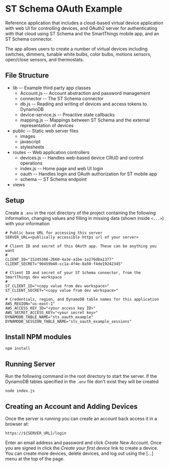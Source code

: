 # ST Schema OAuth Example

Reference application that includes a cloud-based virtual device application
with web UI for controlling devices, and OAuth2 server for authenticating
with that cloud using ST Schema and the SmartThings mobile app, and an
ST Schema connector.

The app allows users to create a number of virtual devices including switches,
dimmers, tunable white bulbs, color bulbs, motions sensors, open/close 
sensors, and thermostats.

## File Structure

* lib -- Example third party app classes
  * Account.js -- Account abstraction and password management
  * connector -- The ST Schema connector
  * db.js -- Reading and writing of devices and access tokens to DynamoDB
  * device-service.js -- Proactive state callbacks
  * mapping.js -- Mappings between ST Schema and the external representation of devices
* public -- Static web server files
  * images
  * javascript
  * stylesheets
* routes -- Web application controllers
  * devices.js -- Handles web-based device CRUD and control operations
  * index.js -- Home page and web UI login
  * oauth -- Handles login and OAuth authorization for ST mobile app
  * schema -- ST Schema endpoint
* views

## Setup

Create a `.env` in the root directory of the project containing the following information, changing values and filling in
missing data (shown inside `<...>`) with your information
```$
# Public base URL for accessing this server
SERVER_URL=<publically accessible https url of your server>

# Client ID and secret of this OAuth app. These can be anything you want
#
CLIENT_ID="15245388-2660-4a3e-a1be-1e276dba1377"
CLIENT_SECRET="90459b40-cc1a-4f4e-8a50-f4de19242345"

# Client ID and secret of your ST Schema connector, from the SmartThings dev workspace 
#
ST_CLIENT_ID="<copy value from dev workspace>"
ST_CLIENT_SECRET="<copy value from dev workspace>"

# Credentials, region, and DynamoDB table names for this application
AWS_REGION="us-east-1"
AWS_ACCESS_KEY_ID="<your access key ID>"
AWS_SECRET_ACCESS_KEY="<your secret key>"
DYNAMODB_TABLE_NAME="sts_oauth_example"
DYNAMODB_SESSION_TABLE_NAME="sts_oauth_example_sessions"
```

## Install NPM modules
```
npm install
```

## Running Server
Run the following command in the root directory to start the server. If the DynamoDB tables specified in the `.env` file
don't exist they will be created
```
node index.js
```

## Creating an Account and Adding Devices

Once the server is running you can create an account back access it in a browser at:

`https://${SERVER_URL}/login`

Enter an email address and password and click _Create New Account_. Once you are signed in click the
_Create your first device_ link to create a device. You can create more devices, delete devices, and log
out using the [...] menu at the top of the page.